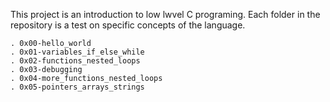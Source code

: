 This project is an introduction to low lwvel C programing.
Each folder in the repository is a test on specific concepts of the language.

	. 0x00-hello_world
	. 0x01-variables_if_else_while
	. 0x02-functions_nested_loops
	. 0x03-debugging
	. 0x04-more_functions_nested_loops
	. 0x05-pointers_arrays_strings

